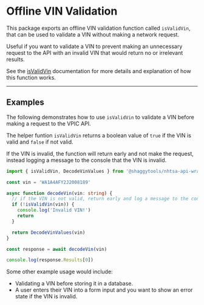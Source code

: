 # Offline VIN Validation

This package exports an offline VIN validation function called `isValidVin`, that can be used to
validate a VIN without making a network request.

Useful if you want to validate a VIN to prevent making an unnecessary request to the API with an
invalid VIN that would return no or irrelevant results.

See the [isValidVin](../utils/is-valid-vin) documentation for more details and explanation of how
this function works.

---

## Examples

The following demonstrates how to use `isValidVin` to validate a VIN before making a request to the
VPIC API.

The helper funtion `isValidVin` returns a boolean value of `true` if the VIN is valid and `false` if
not valid.

If the VIN is invalid, the function will return early and not make the request, instead logging a
message to the console that the VIN is invalid.

```typescript
import { isValidVin, DecodeVinValues } from '@shaggytools/nhtsa-api-wrapper'

const vin = 'WA1A4AFY2J2008189'

async function decodeVin(vin: string) {
  // if the VIN is not valid, return early and log a message to the console
  if (!isValidVin(vin)) {
    console.log('Invalid VIN!')
    return
  }

  return DecodeVinValues(vin)
}

const response = await decodeVin(vin)

console.log(response.Results[0])
```

Some other example usage would include:

- Validating a VIN before storing it in a database.
- A user enters their VIN into a form input and you want to show an error state if the VIN is
  invalid.
